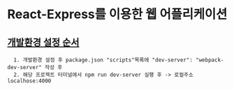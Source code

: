 # React-Express를 이용한 웹 어플리케이션

   ## [개발환경 설정 순서](http://slides.com/minjunkim-1/deck#/13/1)
      1. 개발환경 설정 후 package.json "scripts"목록에 "dev-server": "webpack-dev-server" 작성 후
      2. 해당 프로젝트 터미널에서 npm run dev-server 실행 후 -> 로컬주소 localhose:4000
